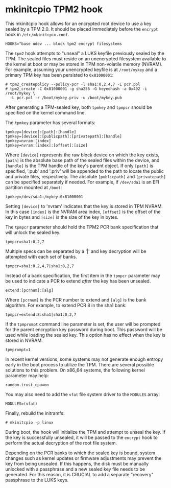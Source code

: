 mkinitcpio TPM2 hook
====================

This mkinitcpio hook allows for an encrypted root device to use a key sealed by
a TPM 2.0. It should be placed immediately before the `encrypt` hook in
`/etc/mkinitcpio.conf`.

    HOOKS="base udev ... block tpm2 encrypt filesystems 

The `tpm2` hook attempts to "unseal" a LUKS keyfile previously sealed by the
TPM. The sealed files must reside on an unencrypted filesystem available to the
kernel at boot or may be stored in TPM non-volatile memory (NVRAM). For example,
assuming your unencrypted keyfile is at `/root/mykey` and a primary TPM key has
been persisted to `0x81000001`:

    # tpm2_createpolicy --policy-pcr -l sha1:0,2,4,7 -L pcr.pol
    # tpm2_create -C 0x81000001 -g sha256 -G keyedhash -a 0x492 -i /root/mykey \
      -L pcr.pol -r /boot/mykey.priv -u /boot/mykey.pub

After generating a TPM-sealed key, both `tpmkey` and `tpmpcr` should be specified
on the kernel command line.

The `tpmkey` parameter has several formats:

    tpmkey=[device]:[path]:[handle]
    tpmkey=[device]:[publicpath]:[privatepath]:[handle]
    tpmkey=nvram:[index]
    tpmkey=nvram:[index]:[offset]:[size]

Where `[device]` represents the raw block device on which the key exists,
`[path]` is the absolute base path of the sealed files within the device, and
`[handle]` is the TPM handle of the key's parent object. If only `[path]` is
specified, '.pub' and '.priv' will be appended to the path to locate the public
and private files, respectively. The absolute `[publicpath]` and `[privatepath]`
can be specified separately if needed. For example, if `/dev/sda1` is an EFI
partition mounted at `/boot`:

    tpmkey=/dev/sda1:/mykey:0x81000001

Setting `[device]` to 'nvram' indicates that the key is stored in TPM NVRAM. In
this case `[index]` is the NVRAM area index, `[offset]` is the offset of the key
in bytes and `[size]` is the size of the key in bytes.

The `tpmpcr` parameter should hold the TPM2 PCR bank specification that will
unlock the sealed key.

    tpmpcr=sha1:0,2,7

Multiple specs can be separated by a '|' and key decryption will be attempted
with each set of banks.

    tpmpcr=sha1:0,2,4,7|sha1:0,2,7

Instead of a bank specification, the first item in the `tpmpcr` parameter may be
used to indicate a PCR to extend _after_ the key has been unsealed.

    extend:[pcrnum]:[alg]

Where `[pcrnum]` is the PCR number to extend and `[alg]` is the bank algorithm.
For example, to extend PCR 8 in the sha1 bank:

    tpmpcr=extend:8:sha1|sha1:0,2,7

If the `tpmprompt` command line parameter is set, the user will be prompted for
the parent encryption key password during boot. This password will be used while
loading the sealed key. This option has no effect when the key is stored in
NVRAM.

    tpmprompt=1

In recent kernel versions, some systems may not generate enough entropy early in
the boot process to utilize the TPM. There are several possible solutions to
this problem. On x86_64 systems, the following kernel parameter may help:

    random.trust_cpu=on

You may also need to add the `vfat` file system driver to the `MODULES` array:

    MODULES=(vfat)

Finally, rebuild the initramfs:

    # mkinitcpio -p linux

During boot, the hook will initialize the TPM and attempt to unseal the key. If
the key is successfully unsealed, it will be passed to the `encrypt` hook to
perform the actual decryption of the root file system.

Depending on the PCR banks to which the sealed key is bound, system changes such
as kernel updates or firmware adjustments may prevent the key from being
unsealed. If this happens, the disk must be manually unlocked with a passphrase
and a new sealed key file needs to be generated. For this reason, it is CRUCIAL
to add a separate "recovery" passphrase to the LUKS keys.
